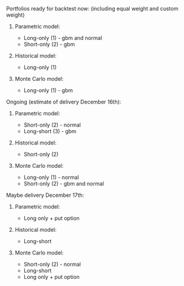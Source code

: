 Portfolios ready for backtest now: (including equal weight and custom weight)
1. Parametric model: 
   - Long-only (1) - gbm and normal
   - Short-only (2) - gbm

2. Historical model:
   - Long-only (1)

3. Monte Carlo model:
   - Long-only (1) - gbm

Ongoing (estimate of delivery December 16th):
1. Parametric model: 
   - Short-only (2) - normal
   - Long-short (3) - gbm

2. Historical model:
   - Short-only (2)

3. Monte Carlo model:
   - Long-only (1) - normal
   - Short-only (2) - gbm and normal


Maybe delivery December 17th:
1. Parametric model: 
   - Long only + put option

2. Historical model:
   - Long-short

3. Monte Carlo model:
   - Short-only (2) - normal
   - Long-short
   - Long only + put option